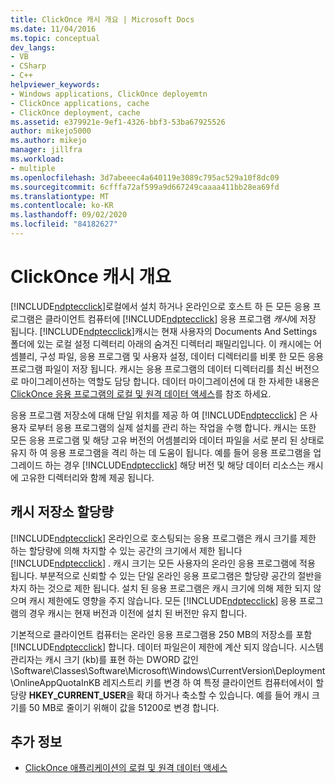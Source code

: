 ```yaml
---
title: ClickOnce 캐시 개요 | Microsoft Docs
ms.date: 11/04/2016
ms.topic: conceptual
dev_langs:
- VB
- CSharp
- C++
helpviewer_keywords:
- Windows applications, ClickOnce deployemtn
- ClickOnce applications, cache
- ClickOnce deployment, cache
ms.assetid: e379921e-9ef1-4326-bbf3-53ba67925526
author: mikejo5000
ms.author: mikejo
manager: jillfra
ms.workload:
- multiple
ms.openlocfilehash: 3d7abeeec4a640119e3089c795ac529a10f8dc09
ms.sourcegitcommit: 6cfffa72af599a9d667249caaaa411bb28ea69fd
ms.translationtype: MT
ms.contentlocale: ko-KR
ms.lasthandoff: 09/02/2020
ms.locfileid: "84182627"
---
```

# <a name="clickonce-cache-overview"></a>ClickOnce 캐시 개요
[!INCLUDE[ndptecclick](../deployment/includes/ndptecclick_md.md)]로컬에서 설치 하거나 온라인으로 호스트 하 든 모든 응용 프로그램은 클라이언트 컴퓨터에 [!INCLUDE[ndptecclick](../deployment/includes/ndptecclick_md.md)] 응용 프로그램 *캐시*에 저장 됩니다. [!INCLUDE[ndptecclick](../deployment/includes/ndptecclick_md.md)]캐시는 현재 사용자의 Documents And Settings 폴더에 있는 로컬 설정 디렉터리 아래의 숨겨진 디렉터리 패밀리입니다. 이 캐시에는 어셈블리, 구성 파일, 응용 프로그램 및 사용자 설정, 데이터 디렉터리를 비롯 한 모든 응용 프로그램 파일이 저장 됩니다. 캐시는 응용 프로그램의 데이터 디렉터리를 최신 버전으로 마이그레이션하는 역할도 담당 합니다. 데이터 마이그레이션에 대 한 자세한 내용은 [ClickOnce 응용 프로그램의 로컬 및 원격 데이터 액세스](../deployment/accessing-local-and-remote-data-in-clickonce-applications.md)를 참조 하세요.

 응용 프로그램 저장소에 대해 단일 위치를 제공 하 여 [!INCLUDE[ndptecclick](../deployment/includes/ndptecclick_md.md)] 은 사용자 로부터 응용 프로그램의 실제 설치를 관리 하는 작업을 수행 합니다. 캐시는 또한 모든 응용 프로그램 및 해당 고유 버전의 어셈블리와 데이터 파일을 서로 분리 된 상태로 유지 하 여 응용 프로그램을 격리 하는 데 도움이 됩니다. 예를 들어 응용 프로그램을 업그레이드 하는 경우 [!INCLUDE[ndptecclick](../deployment/includes/ndptecclick_md.md)] 해당 버전 및 해당 데이터 리소스는 캐시에 고유한 디렉터리와 함께 제공 됩니다.

## <a name="cache-storage-quota"></a>캐시 저장소 할당량
 [!INCLUDE[ndptecclick](../deployment/includes/ndptecclick_md.md)] 온라인으로 호스팅되는 응용 프로그램은 캐시 크기를 제한 하는 할당량에 의해 차지할 수 있는 공간의 크기에서 제한 됩니다 [!INCLUDE[ndptecclick](../deployment/includes/ndptecclick_md.md)] . 캐시 크기는 모든 사용자의 온라인 응용 프로그램에 적용 됩니다. 부분적으로 신뢰할 수 있는 단일 온라인 응용 프로그램은 할당량 공간의 절반을 차지 하는 것으로 제한 됩니다. 설치 된 응용 프로그램은 캐시 크기에 의해 제한 되지 않으며 캐시 제한에도 영향을 주지 않습니다. 모든 [!INCLUDE[ndptecclick](../deployment/includes/ndptecclick_md.md)] 응용 프로그램의 경우 캐시는 현재 버전과 이전에 설치 된 버전만 유지 합니다.

 기본적으로 클라이언트 컴퓨터는 온라인 응용 프로그램용 250 MB의 저장소를 포함 [!INCLUDE[ndptecclick](../deployment/includes/ndptecclick_md.md)] 합니다. 데이터 파일은이 제한에 계산 되지 않습니다. 시스템 관리자는 캐시 크기 (kb)를 표현 하는 DWORD 값인 \Software\Classes\Software\Microsoft\Windows\CurrentVersion\Deployment\OnlineAppQuotaInKB 레지스트리 키를 변경 하 여 특정 클라이언트 컴퓨터에서이 할당량 **HKEY_CURRENT_USER**을 확대 하거나 축소할 수 있습니다. 예를 들어 캐시 크기를 50 MB로 줄이기 위해이 값을 51200로 변경 합니다.

## <a name="see-also"></a>추가 정보
- [ClickOnce 애플리케이션의 로컬 및 원격 데이터 액세스](../deployment/accessing-local-and-remote-data-in-clickonce-applications.md)